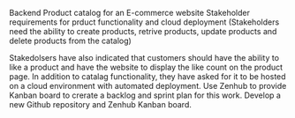 Backend Product catalog for an E-commerce website
Stakeholder requirements for prduct functionality and cloud deployment (Stakeholders need the ability to create products, retrive products, update products and delete products from the catalog)

Stakedolsers have also indicated that customers should have the ability to like a product and have the website to display the like count on the product page. 
In addition to catalag functionality, they have asked for it to be hosted on a cloud environment with automated deployment.
Use Zenhub to provide Kanban board to crerate a backlog and sprint plan for this work.
Develop a new Github repository and Zenhub Kanban board.
